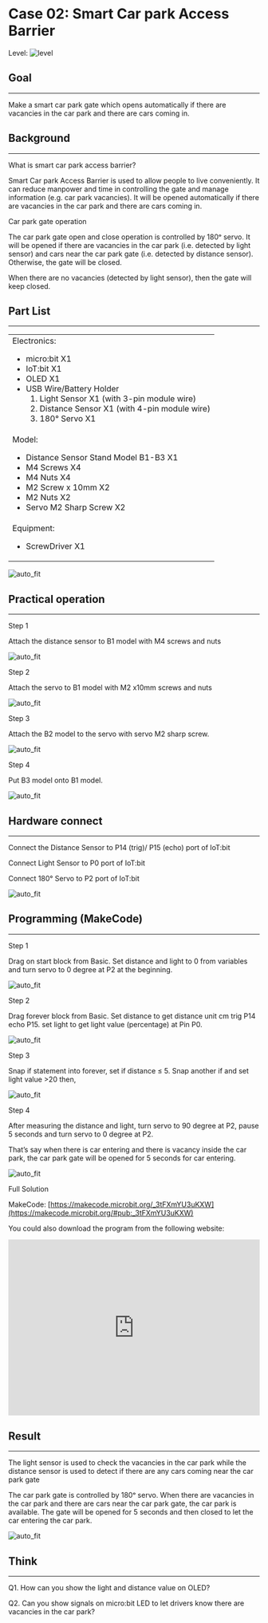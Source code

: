 # Case 02: Smart Car park Access Barrier

Level: ![level](images/level2.png)

## Goal
<HR>

Make a smart car park gate which opens automatically if there are vacancies in the car park and there are cars coming in.<BR><P>

## Background
<HR>

<span id="subtitle">What is smart car park access barrier?</span><P>
Smart Car park Access Barrier is used to allow people to live conveniently. It can reduce manpower and time in controlling the gate and manage information (e.g. car park vacancies). It will be opened automatically if there are vacancies in the car park and there are cars coming in.<BR><P>

<span id="subtitle">Car park gate operation</span><P>
The car park gate open and close operation is controlled by 180ᵒ servo. It will be opened if there are vacancies in the car park (i.e. detected by light sensor) and cars near the car park gate (i.e. detected by distance sensor). Otherwise, the gate will be closed.<BR><P>
When there are no vacancies (detected by light sensor), then the gate will keep closed.<BR><P>

## Part List
<HR>

<table><tr><td>
Electronics:
<ul display='inline-block'>
<li>micro:bit X1</li>
<li>IoT:bit X1</li>
<li>OLED X1</li>
<li>USB Wire/Battery Holder</li>
&nbsp;&nbsp;1. Light Sensor X1 (with 3-pin module wire)<BR>
&nbsp;&nbsp;2. Distance Sensor X1 (with 4-pin module wire)<BR>
&nbsp;&nbsp;3. 180° Servo X1<BR>
</ul>
</td></tr>
<tr>
<td>Model:
<ul>
<li>Distance Sensor Stand Model B1-B3 X1</li>
<li>M4 Screws X4</li>
<li>M4 Nuts X4</li>
<li>M2 Screw x 10mm X2</li>
<li>M2 Nuts X2</li>
<li>Servo M2 Sharp Screw X2</li>
</ul>
</td></tr>
<tr><td>Equipment:
<ul><li>ScrewDriver X1</li></ul></td></tr></table>

![auto_fit](images/Case2/Case2_parts.png)<P>

## Practical operation
<HR>

<span id="subtitle">Step 1</span><BR><P>
Attach the distance sensor to B1 model with M4 screws and nuts<BR><P>
![auto_fit](images/Case2/Case2_po1.png)<P>
<span id="subtitle">Step 2</span><BR><P>
Attach the servo to B1 model with M2 x10mm screws and nuts<BR><P>
![auto_fit](images/Case2/Case2_po2.png)<P>
<span id="subtitle">Step 3</span><BR><P>
Attach the B2 model to the servo with servo M2 sharp screw.<BR><P>
![auto_fit](images/Case2/Case2_po3.png)<P>
<span id="subtitle">Step 4</span><BR><P>
Put B3 model onto B1 model. <BR><P>
![auto_fit](images/Case2/Case2_po4.png)<P>

## Hardware connect
<HR>

Connect the Distance Sensor to P14 (trig)/ P15 (echo) port of IoT:bit<BR><P>
Connect Light Sensor to P0 port of IoT:bit<BR><P>
Connect 180° Servo to P2 port of IoT:bit<BR><P>
![auto_fit](images/Case2/Case2_hardware.png)<P>

## Programming (MakeCode)
<HR>

<span id="subtitle">Step 1</span><BR><P>
Drag on start block from Basic. Set distance and light to 0 from variables and turn servo to 0 degree at P2 at the beginning.<BR><P>
![auto_fit](images/Case2/Case2_p1.png)<P>
<span id="subtitle">Step 2</span><BR><P>
Drag forever block from Basic. Set distance to get distance unit cm trig P14 echo P15. set light to get light value (percentage) at Pin P0.<BR><P>
![auto_fit](images/Case2/Case2_p2.png)<P>
<span id="subtitle">Step 3</span><BR><P>
Snap if statement into forever, set if distance ≤ 5. Snap another if and set light value >20 then, <BR><P>
![auto_fit](images/Case2/Case2_p3.png)<P>
<span id="subtitle">Step 4</span><BR><P>
After measuring the distance and light, turn servo to 90 degree at P2, pause 5 seconds and turn servo to 0 degree at P2. <BR><P>
That’s say when there is car entering and there is vacancy inside the car park, the car park gate will be opened for 5 seconds for car entering.<BR><P>
![auto_fit](images/Case2/Case2_p4.png)<P>

<span id="subtitle">Full Solution<BR><P>
MakeCode: [https://makecode.microbit.org/_3tFXmYU3uKXW](https://makecode.microbit.org/#pub:_3tFXmYU3uKXW)<BR><P>
You could also download the program from the following website:<BR>
<div style="position:relative;height:0;padding-bottom:70%;overflow:hidden;"><iframe style="position:absolute;top:0;left:0;width:100%;height:100%;" src="https://makecode.microbit.org/#pub:_3tFXmYU3uKXW" frameborder="0" sandbox="allow-popups allow-forms allow-scripts allow-same-origin"></iframe></div>


## Result
<HR>

The light sensor is used to check the vacancies in the car park while the distance sensor is used to detect if there are any cars coming near the car park gate<BR><P>
The car park gate is controlled by 180ᵒ servo. When there are vacancies in the car park and there are cars near the car park gate, the car park is available. The gate will be opened for 5 seconds and then closed to let the car entering the car park.<BR><P>
![auto_fit](images/Case2/Case2_result.gif)<P>

## Think
<HR>

Q1. How can you show the light and distance value on OLED?<BR><P>
Q2. Can you show signals on micro:bit LED to let drivers know there are vacancies in the car park?<BR><P>
